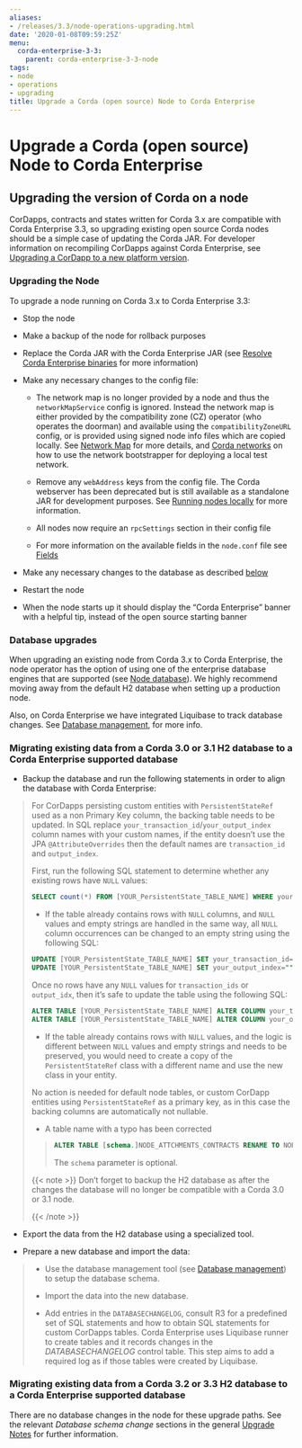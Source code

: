 ```yaml
---
aliases:
- /releases/3.3/node-operations-upgrading.html
date: '2020-01-08T09:59:25Z'
menu:
  corda-enterprise-3-3:
    parent: corda-enterprise-3-3-node
tags:
- node
- operations
- upgrading
title: Upgrade a Corda (open source) Node to Corda Enterprise
---
```



# Upgrade a Corda (open source) Node to Corda Enterprise


## Upgrading the version of Corda on a node

CorDapps, contracts and states written for Corda 3.x are compatible with Corda Enterprise 3.3, so upgrading
                existing open source Corda nodes should be a simple case of updating the Corda JAR. For developer information on recompiling
                CorDapps against Corda Enterprise, see [Upgrading a CorDapp to a new platform version](upgrade-notes.md).


### Upgrading the Node

To upgrade a node running on Corda 3.x to Corda Enterprise 3.3:


* Stop the node


* Make a backup of the node for rollback purposes


* Replace the Corda JAR with the Corda Enterprise JAR (see [Resolve Corda Enterprise binaries](getting-set-up.md#id6) for more information)


* Make any necessary changes to the config file:


    * The network map is no longer provided by a node and thus the `networkMapService` config is ignored. Instead the
                                    network map is either provided by the compatibility zone (CZ) operator (who operates the doorman) and available
                                    using the `compatibilityZoneURL` config, or is provided using signed node info files which are copied locally.
                                    See [Network Map](network-map.md) for more details, and [Corda networks](corda-test-networks.md) on how to use the network
                                    bootstrapper for deploying a local test network.


    * Remove any `webAddress` keys from the config file. The Corda webserver has been deprecated but is still available
                                    as a standalone JAR for development purposes. See [Running nodes locally](running-a-node.md) for more information.


    * All nodes now require an `rpcSettings` section in their config file


    * For more information on the available fields in the `node.conf` file see [Fields](corda-configuration-file.md#corda-configuration-file-fields)



* Make any necessary changes to the database as described [below](#node-operations-upgrading-cordapps)


* Restart the node


* When the node starts up it should display the “Corda Enterprise” banner with a helpful tip, instead of the open source
                            starting banner



### Database upgrades

When upgrading an existing node from Corda 3.x to Corda Enterprise, the node operator has the option of using one of the enterprise
                    database engines that are supported (see [Node database](node-database.md)).
                    We highly recommend moving away from the default H2 database when setting up a production node.

Also, on Corda Enterprise we have integrated Liquibase to track database changes. See [Database management](database-management.md), for more info.


### Migrating existing data from a Corda 3.0 or 3.1 H2 database to a Corda Enterprise supported database


* Backup the database and run the following statements in order to align the database with Corda Enterprise:

> 
> For CorDapps persisting custom entities with `PersistentStateRef` used as a non Primary Key column, the backing table needs to be updated.
>                                 In SQL replace `your_transaction_id`/`your_output_index` column names with your custom names, if the entity doesn’t use the JPA
>                                 `@AttributeOverrides` then the default names are `transaction_id` and `output_index`.
> 
> First, run the following SQL statement to determine whether any existing rows have `NULL` values:
> 
> ```sql
> SELECT count(*) FROM [YOUR_PersistentState_TABLE_NAME] WHERE your_transaction_id IS NULL OR your_output_index IS NULL;
> ```
> 
> * If the table already contains rows with `NULL` columns, and `NULL` values and empty strings are handled in the same way,
>                                         all `NULL` column occurrences can be changed to an empty string using the following SQL:
> 
> ```sql
> UPDATE [YOUR_PersistentState_TABLE_NAME] SET your_transaction_id="" WHERE your_transaction_id IS NULL;
> UPDATE [YOUR_PersistentState_TABLE_NAME] SET your_output_index="" WHERE your_output_index IS NULL;
> ```
> Once no rows have any `NULL` values for `transaction_ids` or `output_idx`, then it’s safe to update the table using
>                                         the following SQL:
> 
> ```sql
> ALTER TABLE [YOUR_PersistentState_TABLE_NAME] ALTER COLUMN your_transaction_id SET NOT NULL;
> ALTER TABLE [YOUR_PersistentState_TABLE_NAME] ALTER COLUMN your_output_index SET NOT NULL;
> ```
> 
> * If the table already contains rows with `NULL` values, and the logic is different between `NULL` values and empty strings
>                                         and needs to be preserved, you would need to create a copy of the `PersistentStateRef` class with a different name and
>                                         use the new class in your entity.
> 
> 
> No action is needed for default node tables, or custom CorDapp entities using `PersistentStateRef` as a primary key, as
>                                 in this case the backing columns are automatically not nullable.
> 
> 
> * A table name with a typo has been corrected
> 
> > 
> > ```sql
> > ALTER TABLE [schema.]NODE_ATTCHMENTS_CONTRACTS RENAME TO NODE_ATTACHMENTS_CONTRACTS;
> > ```
> > The `schema` parameter is optional.
> 
> 
> 
> {{< note >}}
> Don’t forget to backup the H2 database as after the changes the database will no longer be compatible with a Corda 3.0 or 3.1 node.
> 
> {{< /note >}}

* Export the data from the H2 database using a specialized tool.


* Prepare a new database and import the data:


> 
> 
> * Use the database management tool (see [Database management](database-management.md)) to setup the database schema.
> 
> 
> * Import the data into the new database.
> 
> 
> * Add entries in the `DATABASECHANGELOG`, consult R3 for a predefined set of SQL statements and how to obtain SQL
>                                 statements for custom CorDapps tables.
>                                 Corda Enterprise uses Liquibase runner to create tables and it records changes in the *DATABASECHANGELOG* control table.
>                                 This step aims to add a required log as if those tables were created by Liquibase.
> 
> 

### Migrating existing data from a Corda 3.2 or 3.3 H2 database to a Corda Enterprise supported database

There are no database changes in the node for these upgrade paths.
                    See the relevant *Database schema change* sections in the general [Upgrade Notes](https://docs.corda.net/releases/release-V3.3/upgrade-notes.html) for further information.


